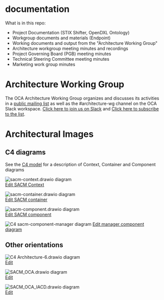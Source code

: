 # documentation
What is in this repo:
- Project Documentation (STIX Shifter, OpenDXL Ontology)
- Workgroup documents and materials (Endpoint)
- Working documents and output from the "Architecture Working Group"
- Architecture workgroup meeting minutes and recordings
- Project Governing Board (PGB) meeting minutes
- Technical Steering Committee meeting minutes
- Marketing work group minutes

# Architecture Working Group

The OCA Architecture Working Group organizes and discusses its activities in a [public mailing list](https://lists.oasis-open-projects.org/g/oca-architecture-wg) as well as the #architecture-wg channel on the OCA Slack workspace. [Click here to join us on Slack](https://docs.google.com/forms/d/1vEAqg9SKBF3UMtmbJJ9qqLarrXN5zeVG3_obedA3DKs/viewform?edit_requested=true) and [Click here to subscribe to the list](https://lists.oasis-open-projects.org/g/oca-architecture-wg).

# Architectural Images

## C4 diagrams

See the [C4 model](https://c4model.com/) for a description of Context, Container and Component diagrams

![sacm-context.drawio diagram](http://MitchellJThomas.github.io/documentation/Architecture%20Documents/sacm-context.svg)<br>
<a href="https://app.diagrams.net/#HMitchellJThomas%2Fdocumentation%2Finitial-c4-diagrams%2FArchitecture%20Documents%2Fsacm-context.drawio" target="_blank">Edit SACM Context</a>

![sacm-container.drawio diagram](http://MitchellJThomas.github.io/documentation/Architecture%20Documents/sacm-container.svg)<br>
<a href="https://app.diagrams.net/#HMitchellJThomas%2Fdocumentation%2Finitial-c4-diagrams%2FArchitecture%20Documents%2Fsacm-container.drawio" target="_blank">Edit SACM container</a>

![sacm-component.drawio diagram](http://MitchellJThomas.github.io/documentation/Architecture%20Documents/sacm-component.svg)<br>
<a href="https://app.diagrams.net/#HMitchellJThomas%2Fdocumentation%2Finitial-c4-diagrams%2FArchitecture%20Documents%2Fsacm-component.drawio" target="_blank">Edit SACM component</a>

![C4 sacm-component-manager diagram](http://MitchellJThomas.github.io/documentation/Architecture%20Documents/sacm-component-manager.svg)
<a href="https://app.diagrams.net/#HMitchellJThomas%2Fdocumentation%2Finitial-c4-diagrams%2FArchitecture%20Documents%2Fsacm-component-manager.drawio" target="_blank">Edit manager component diagram</a>

## Other orientations

![C4 Architecture-6.drawio diagram](http://MitchellJThomas.github.io/documentation/Architecture%20Documents/Architecture-6.svg)<br>
<a href="https://app.diagrams.net/#HMitchellJThomas%2Fdocumentation%2Finitial-c4-diagrams%2FArchitecture%20Documents%2FArchitecture-6.drawio" target="_blank">Edit</a>

![SACM_OCA.drawio diagram](http://MitchellJThomas.github.io/documentation/Architecture%20Documents/SACM_OCA.svg)<br>
<a href="https://app.diagrams.net/#HMitchellJThomas%2Fdocumentation%2Finitial-c4-diagrams%2FArchitecture%20Documents%2FSACM_OCA.drawio" target="_blank">Edit</a>

![SACM_OCA_IACD.drawio diagram](http://MitchellJThomas.github.io/documentation/Architecture%20Documents/SACM_OCA_IACD.svg)<br>
<a href="https://app.diagrams.net/#HMitchellJThomas%2Fdocumentation%2Finitial-c4-diagrams%2FArchitecture%20Documents%2FSACM_OCA_IACD.drawio" target="_blank">Edit</a>


